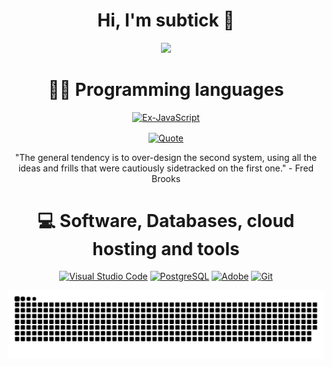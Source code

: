 <h1 align="center">Hi, I'm subtick 👋</h1>

<p align="center">
   <a href="https://discord.com/users/631594371527213056">
      <img src="https://lanyard.cnrad.dev/api/631594371527213056?animated=true" />
   </a>
</p>

<h1 align="center">👨‍💻 Programming languages</h1>
<p align="center">
   <a href="/#"><img alt="Ex-JavaScript" src="https://img.shields.io/badge/JavaScript-F7DF1E.svg?logo=javascript&logoColor=black"></a>
</p>

<p align="center">
   <a href="https://github.com/JYTheTrue">
      <img align="center" src="https://quotes-github-readme.vercel.app/api?type=horizontal&theme=gruvbox" alt="Quote" />
   </a>
</p>

<p align="center">
   "The general tendency is to over-design the second system, using all the ideas and frills that were cautiously sidetracked on the first one." - Fred Brooks
</p>


<h1 align="center">💻 Software, Databases, cloud hosting and tools</h1>

<p align="center">
    <a href="https://visualstudio.microsoft.com/"><img alt="Visual Studio Code" src="https://img.shields.io/badge/Visual%20Studio%20Code-0078d7.svg?logo=visual-studio-code&logoColor=white"></a>
    <a href="https://www.postgresql.org/"><img alt="PostgreSQL" src ="https://img.shields.io/badge/PostgreSQL-316192.svg?logo=postgresql&logoColor=white"></a>
    <a href="https://www.adobe.com/creativecloud/plans.html"><img alt="Adobe" src="https://img.shields.io/badge/Adobe-FF0000.svg?logo=adobe&logoColor=white"></a>
    <a href="https://git-scm.com/"><img alt="Git" src="https://img.shields.io/badge/Git-F05033.svg?logo=git&logoColor=white"></a>
</p>

<div align="center">
  <a href="https://github.com/JYTheTrue/">
     <img  src="https://github.com/KidusTV/KidusTV/blob/main/grid-snake.svg" alt="snake" />
  </a>
</div>
